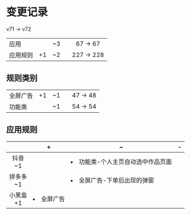 # 变更记录

v71 -> v72

||||||
|-|:-:|:-:|:-:|:-:|
|应用||~3||67 -> 67|
|应用规则|+1|~2||227 -> 228|

## 规则类别

||||||
|-|:-:|:-:|:-:|:-:|
|全屏广告|+1|~1||47 -> 48|
|功能类||~1||54 -> 54|

## 应用规则

||+|~|-|
|:-:|-|-|-|
|抖音<br>~1||<li>功能类-个人主页自动选中作品页面||
|拼多多<br>~1||<li>全屏广告-下单后出现的弹窗||
|小黑盒<br>+1|<li>全屏广告|||
